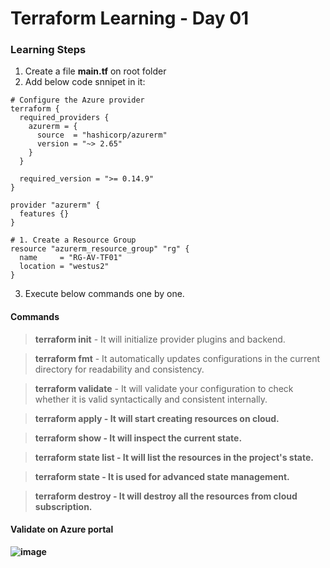 # Terraform Learning - Day 01

### Learning Steps
1. Create a file <b>main.tf</b> on root folder
2. Add below code snnipet in it:

```
# Configure the Azure provider
terraform {
  required_providers {
    azurerm = {
      source  = "hashicorp/azurerm"
      version = "~> 2.65"
    }
  }

  required_version = ">= 0.14.9"
}

provider "azurerm" {
  features {}
}

# 1. Create a Resource Group
resource "azurerm_resource_group" "rg" {
  name     = "RG-AV-TF01"  
  location = "westus2"  
}

```

3. Execute below commands one by one.

#### Commands
> <b>terraform init</b> - It will initialize provider plugins and backend.

> <b>terraform fmt</b> - It automatically updates configurations in the current directory for readability and consistency.

> <b>terraform validate</b> - It will validate your configuration to check whether it is valid syntactically and consistent internally.

> <b>terraform apply<b> - It will start creating resources on cloud.

> <b>terraform show</b> - It will inspect the current state.

> <b>terraform state list</b> - It will list the resources in the project's state.

> <b>terraform state</b> - It is used for advanced state management.

> <b>terraform destroy</b> - It will destroy all the resources from cloud subscription.

#### Validate on Azure portal
![image](https://user-images.githubusercontent.com/84455469/130459762-b3db998d-387d-4c48-aceb-08fbf41123d8.png)



